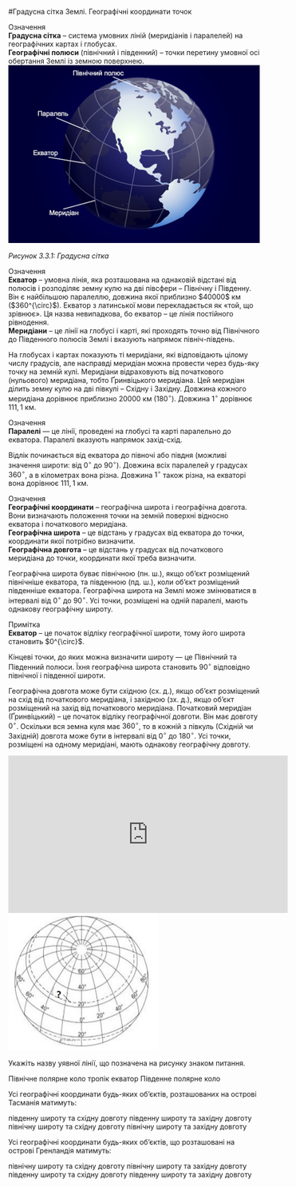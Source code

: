 #Градусна сітка Землі. Географічні координати точок


<div class="eoz-wrap">
<span class="eoz">Означення</span>
<div class="eoz-text">
<b>Градусна сiтка</b> – система умовних лiнiй (меридiанiв i паралелей) на географiчних картах i глобусах.<br/>
<b>Географiчнi полюси</b> (пiвнiчний i пiвденний) – точки перетину умовної осi
обертання Землi iз земною поверхнею.
</div>
</div>

<div class="space">
<div class="center">
<img src="earth11.jpg" width="600" class="center"/>
<p><i>Рисунок 3.3.1: Градусна сітка</i></p>
</div>
</div>

<div class="eoz-wrap">
<span class="eoz">Означення</span>
<div class="eoz-text">
<b>Екватор</b> – умовна лiнiя, яка розташована на однаковiй вiдстанi вiд полюсiв i розподiляє земну кулю на двi пiвсфери – Пiвнiчну i Пiвденну. Вiн є найбiльшою паралеллю, довжина якої приблизно $40000$ км ($360^{\circ}$). Екватор з латинської мови перекладається як «той, що зрiвнює». Ця назва невипадкова, бо екватор – це лiнiя постiйного рiвнодення.<br/>
<b>Меридiани</b> – це лiнiї на глобусi i картi, якi проходять точно вiд Пiвнiчного до Пiвденного полюсiв Землi i вказують напрямок пiвнiч-пiвдень.
</div>
</div>


На глобусах і картах показують ті меридіани, які відповідають цілому числу градусів, але насправді меридіан можна провести через будь-яку точку на земній кулі. Меридіани відраховують від початкового (нульового) меридіана, тобто Ґринвіцького меридіана. Цей меридіан ділить земну кулю на дві півкулі – Східну і Західну. Довжина кожного меридіана дорівнює приблизно
$20 000$ км ($180^{\circ}$). Довжина $1^{\circ}$ дорівнює $111,1$ км.

<div class="eoz-wrap">
<span class="eoz">Означення</span>
<div class="eoz-text">
<b>Паралелi</b> — це лiнiї, проведенi на глобусi та картi паралельно до екватора. Паралелi вказують напрямок захiд-схiд.
</div>
</div>

Відлік починається від екватора до півночі або півдня (можливі значення
широти: від $0^{\circ}$ до $90^{\circ}$). Довжина всіх паралелей у
градусах $360^{\circ}$, а в кілометрах вона різна. Довжина $1^{\circ}$
також різна, на екваторі вона дорівнює $111,1$ км.

<div class="eoz-wrap">
<span class="eoz">Означення</span>
<div class="eoz-text">
<b>Географiчнi координати</b> – географiчна широта i географiчна довгота. Вони визначають положення точки на земнiй поверхнi вiдносно екватора i початкового меридiана.<br/>
<b>Географiчна широта</b> – це вiдстань у градусах вiд екватора до точки, координати якої потрiбно визначити.<br/>
<b>Географiчна довгота</b> – це вiдстань у градусах вiд початкового меридiана до точки, координати якої треба визначити.
</div>
</div>

Географічна широта буває північною (пн. ш.), якщо об’єкт розміщений
північніше екватора, та південною (пд. ш.), коли об’єкт розміщений
південніше екватора. Географічна широта на Землі може змінюватися в
інтервалі від $0^{\circ}$ до $90^{\circ}$. Усі точки, розміщені на одній
паралелі, мають однакову географічну широту.

<div class="ebio-wrap">
<span class="ebio">Примітка</span>
<div class="ebio-text">
<b>Екватор</b> – це початок відліку географічної широти, тому його широта становить $0^{\circ}$.
</div>
</div>

Кінцеві точки, до яких можна визначити широту — це Північний та
Південний полюси. Їхня географічна широта становить $90^{\circ}$
відповідно північної і південної широти.

Географічна довгота може бути східною (сх. д.), якщо об’єкт розміщений
на схід від початкового меридіана, і західною (зх. д.), якщо об’єкт
розміщений на захід від початкового меридіана. Початковий меридіан
(Ґринвіцький) – це початок відліку географічної довготи. Він має довготу
$0^{\circ}$. Оскільки вся земна куля має $360^{\circ}$, то в кожній з півкуль (Східній чи Західній) довгота може бути в інтервалі від $0^{\circ}$ до $180^{\circ}$. Усі точки, розміщені на одному меридіані, мають однакову географічну довготу.

<div class="space">
<div class="fluidMedia">
<iframe align="center" width="560" height="315" src="https://www.youtube.com/embed/r7B4EX7kFgo" frameborder="0" allowfullscreen></iframe>
</div>
<div class="popup">
</div>
</div>



<img width="300" src="g1_w2_s2_q3.png">
<quiz correctLabel="correct" incorrectLabel="incorrect" checkLabel="check"> 
    <question text="">
        <p>Укажіть назву уявної лінії, що позначена на рисунку знаком питання.</p>
        <answer>Північне полярне коло</answer>
        <answer correct>тропік</answer>
        <answer>екватор</answer>
        <answer>Південне полярне коло</answer>
    </question>
    <question text="">
        <p>Усі географічні координати будь-яких об’єктів, розташованих на острові Тасманія матимуть:</p>
        <answer correct>південну широту та східну довготу</answer>
        <answer>південну широту та західну довготу</answer>
        <answer>північну широту та східну довготу</answer>
        <answer>північну широту та західну довготу</answer>
    </question>
        <question text="">
        <p>Усі географічні координати будь-яких об’єктів, що розташовані на острові Гренландія матимуть:</p>
        <answer>північну широту та східну довготу</answer>
        <answer correct>північну широту та західну довготу</answer>
        <answer>південну широту та східну довготу</answer>
        <answer>південну широту та західну довготу</answer>
    </question>
</quiz>
